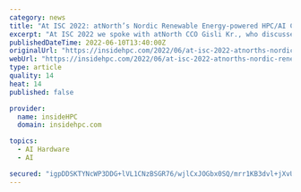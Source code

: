 ```yaml
---
category: news
title: "At ISC 2022: atNorth’s Nordic Renewable Energy-powered HPC/AI Colocation Services"
excerpt: "At ISC 2022 we spoke with atNorth CCO Gisli Kr., who discussed the company’s Iceland- and Sweden-based HPC/AI colocation services powered by renewable (hydro and geothermal) energy. Kr. also discusses its latest offering,"
publishedDateTime: 2022-06-10T13:40:00Z
originalUrl: "https://insidehpc.com/2022/06/at-isc-2022-atnorths-nordic-renewable-energy-powered-hpc-ai-colocation-services/"
webUrl: "https://insidehpc.com/2022/06/at-isc-2022-atnorths-nordic-renewable-energy-powered-hpc-ai-colocation-services/"
type: article
quality: 14
heat: 14
published: false

provider:
  name: insideHPC
  domain: insidehpc.com

topics:
  - AI Hardware
  - AI

secured: "igpDDSKTYNcWP3DDG+lVL1CNzBSGR76/wjlCxJOGbx0SQ/mrr1KB3dvl+jXvUPNtYZkXRnZQ13r2d9E6PNNFdp39m+LOTR4zWAjC7bQ1belJIQy9Tyba8+vX4U3MD1JpvW9fHXJTVKtU3rbq0oCEkZM8oRZ1eY9Aa4/jFJCnogXEj4XquhD9qat/9sK8rSB2htvDP/mOm2mFO/OKHFQ2Nr5r0Z5MBrYfuVIZXifw7hJnZtD7tC2OoVWCzNC4pSabfdpGIsl/5LAiGLcNyCBG4XULMSApziB9F/FcFeDyXUM3V3be+jkYCiz9kw8o+oPe+S99NB4rmR8KpJk6WA3JJ0nAtSF8TwTE08+I68M6r+g=;vtWYwqwpsrykzPYMx/JHbg=="
---
```


